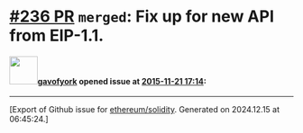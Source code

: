 # [\#236 PR](https://github.com/ethereum/solidity/pull/236) `merged`: Fix up for new API from EIP-1.1.

#### <img src="https://avatars.githubusercontent.com/u/138296?u=4057698f557eb8d5cae19fdfea0c91f1a69ace49&v=4" width="50">[gavofyork](https://github.com/gavofyork) opened issue at [2015-11-21 17:14](https://github.com/ethereum/solidity/pull/236):






-------------------------------------------------------------------------------



[Export of Github issue for [ethereum/solidity](https://github.com/ethereum/solidity). Generated on 2024.12.15 at 06:45:24.]
